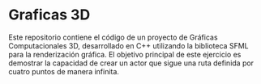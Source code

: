 # Graficas 3D
Este repositorio contiene el código de un proyecto de Gráficas Computacionales 3D, desarrollado en C++ utilizando la biblioteca SFML para la renderización gráfica. El objetivo principal de este ejercicio es demostrar la capacidad de crear un actor que sigue una ruta definida por cuatro puntos de manera infinita.
